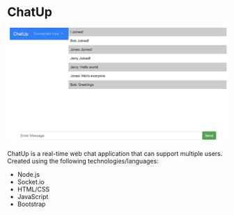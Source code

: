 # ChatUp

![ChatUp](https://github.com/robinlin99/ChatUp/blob/master/chatup.png)


ChatUp is a real-time web chat application that can support multiple users. Created using the following technologies/languages:
* Node.js
* Socket.io
* HTML/CSS
* JavaScript
* Bootstrap





